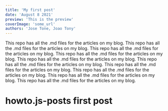```yaml
---
title: 'My first post'
date: 'August 8 2021'
preview: 'This is the preview'
coverImage: 'some_url'
authors: 'Jose Tone, Joao Tony'
---
```


This repo has all the .md files for the articles on my blog. This repo has all the .md files for the articles on my blog. This repo has all the .md files for the articles on my blog. This repo has all the .md files for the articles on my blog. This repo has all the .md files for the articles on my blog. This repo has all the .md files for the articles on my blog. This repo has all the .md files for the articles on my blog. This repo has all the .md files for the articles on my blog. This repo has all the .md files for the articles on my blog. This repo has all the .md files for the articles on my blog.
# howto.js-posts first post
